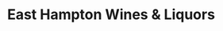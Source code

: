 ---
title: "East Hampton Wines & Liquors"
url: /east-hampton/east-hampton-wines-and-liquors/
shop: alcohol
---